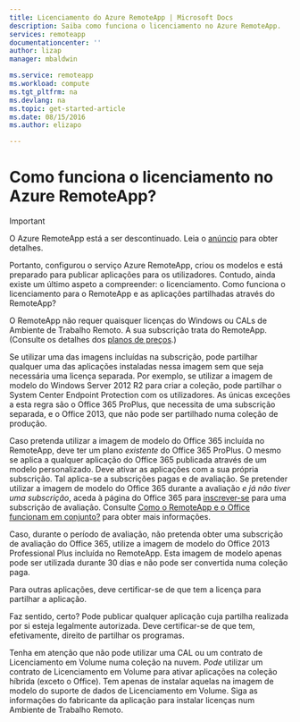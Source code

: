 ```yaml
---
title: Licenciamento do Azure RemoteApp | Microsoft Docs
description: Saiba como funciona o licenciamento no Azure RemoteApp.
services: remoteapp
documentationcenter: ''
author: lizap
manager: mbaldwin

ms.service: remoteapp
ms.workload: compute
ms.tgt_pltfrm: na
ms.devlang: na
ms.topic: get-started-article
ms.date: 08/15/2016
ms.author: elizapo

---
```

# Como funciona o licenciamento no Azure RemoteApp?
> [!IMPORTANT]
> O Azure RemoteApp está a ser descontinuado. Leia o [anúncio](https://go.microsoft.com/fwlink/?linkid=821148) para obter detalhes.
> 
> 

Portanto, configurou o serviço Azure RemoteApp, criou os modelos e está preparado para publicar aplicações para os utilizadores. Contudo, ainda existe um último aspeto a compreender: o licenciamento. Como funciona o licenciamento para o RemoteApp e as aplicações partilhadas através do RemoteApp?

O RemoteApp não requer quaisquer licenças do Windows ou CALs de Ambiente de Trabalho Remoto. A sua subscrição trata do RemoteApp. (Consulte os detalhes dos [planos de preços](https://azure.microsoft.com/pricing/details/remoteapp).)

Se utilizar uma das imagens incluídas na subscrição, pode partilhar qualquer uma das aplicações instaladas nessa imagem sem que seja necessária uma licença separada. Por exemplo, se utilizar a imagem de modelo do Windows Server 2012 R2 para criar a coleção, pode partilhar o System Center Endpoint Protection com os utilizadores. As únicas exceções a esta regra são o Office 365 ProPlus, que necessita de uma subscrição separada, e o Office 2013, que não pode ser partilhado numa coleção de produção.

Caso pretenda utilizar a imagem de modelo do Office 365 incluída no RemoteApp, deve ter um plano *existente* do Office 365 ProPlus. O mesmo se aplica a qualquer aplicação do Office 365 publicada através de um modelo personalizado. Deve ativar as aplicações com a sua própria subscrição. Tal aplica-se a subscrições pagas e de avaliação. Se pretender utilizar a imagem de modelo do Office 365 durante a avaliação *e já não tiver uma subscrição*, aceda à página do Office 365 para [inscrever-se](https://go.microsoft.com/fwlink/p/?LinkID=403802) para uma subscrição de avaliação. Consulte [Como o RemoteApp e o Office funcionam em conjunto?](remoteapp-o365.md) para obter mais informações.

Caso, durante o período de avaliação, não pretenda obter uma subscrição de avaliação do Office 365, utilize a imagem de modelo do Office 2013 Professional Plus incluída no RemoteApp. Esta imagem de modelo apenas pode ser utilizada durante 30 dias e não pode ser convertida numa coleção paga.

Para outras aplicações, deve certificar-se de que tem a licença para partilhar a aplicação.

Faz sentido, certo? Pode publicar qualquer aplicação cuja partilha realizada por si esteja legalmente autorizada. Deve certificar-se de que tem, efetivamente, direito de partilhar os programas.

Tenha em atenção que não pode utilizar uma CAL ou um contrato de Licenciamento em Volume numa coleção na nuvem. *Pode* utilizar um contrato de Licenciamento em Volume para ativar aplicações na coleção híbrida (exceto o Office). Tem apenas de instalar aquelas na imagem de modelo do suporte de dados de Licenciamento em Volume. Siga as informações do fabricante da aplicação para instalar licenças num Ambiente de Trabalho Remoto.

<!--HONumber=Sep16_HO3-->


